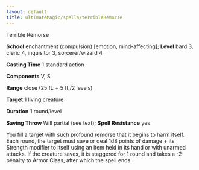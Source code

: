 ```yaml
---
layout: default
title: ultimateMagic/spells/terribleRemorse
---
```

Terrible Remorse

**School** enchantment (compulsion) [emotion, mind-affecting]; **Level** bard 3, cleric 4, inquisitor 3, sorcerer/wizard 4

**Casting Time** 1 standard action

**Components** V, S

**Range** close (25 ft. + 5 ft./2 levels)

**Target** 1 living creature

**Duration** 1 round/level

**Saving Throw** Will partial (see text); **Spell Resistance** yes

You fill a target with such profound remorse that it begins to harm itself. Each round, the target must save or deal 1d8 points of damage + its Strength modifier to itself using an item held in its hand or with unarmed attacks. If the creature saves, it is staggered for 1 round and takes a -2 penalty to Armor Class, after which the spell ends.

